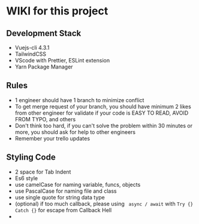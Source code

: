 #  WIKI for this project

## Development Stack
* Vuejs-cli 4.3.1
* TailwindCSS
* VScode with Prettier, ESLint extension
* Yarn Package Manager

## Rules
* 1 engineer should have 1 branch to minimize conflict
* To get merge request of your branch, you should have minimum 2 likes from other engineer for validate if your code is EASY TO READ, AVOID FROM TYPO, and others
* Don't think too hard, if you can't solve the problem within 30 minutes or more, you should ask for help to other engineers
* Remember your trello updates

## Styling Code
* 2 space for Tab Indent
* Es6 style
* use camelCase for naming variable, funcs, objects
* use PascalCase for naming file and class
* use single quote for string data type
* (optional) if too much callback, please using ``` async / await``` with `` Try {} Catch {} `` for escape from Callback Hell
* 
